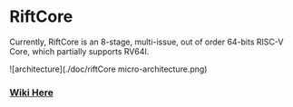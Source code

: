 # RiftCore


Currently, RiftCore is an 8-stage, multi-issue, out of order 64-bits RISC-V Core, which partially supports RV64I.

![architecture](./doc/riftCore micro-architecture.png)



### [Wiki Here](https://github.com/whutddk/RiftCore/wiki)


